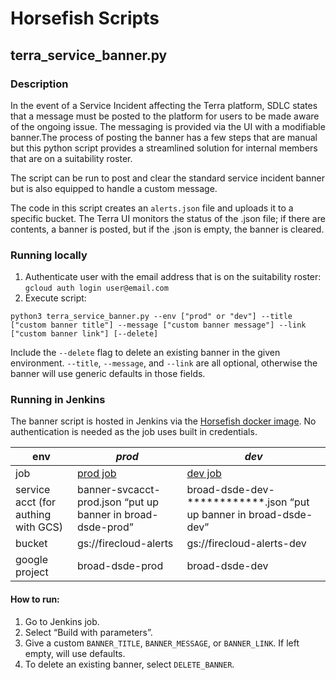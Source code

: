 # Horsefish Scripts 

## terra_service_banner.py
### Description
In the event of a Service Incident affecting the Terra platform, SDLC states that a message must be posted to the platform for users to be made aware of the ongoing issue. The messaging is provided via the UI with a modifiable banner.The process of posting the banner has a few steps that are manual but this python script provides a streamlined solution for internal members that are on a suitability roster.

The script can be run to post and clear the standard service incident banner but is also equipped to handle a custom message.

The code in this script creates an `alerts.json` file and uploads it to a specific bucket. The Terra UI monitors the status of the .json file; if there are contents, a banner is posted, but if the .json is empty, the banner is cleared. 

### Running locally
1. Authenticate user with the email address that is on the suitability roster: `gcloud auth login user@email.com`
2. Execute script:
```
python3 terra_service_banner.py --env ["prod" or "dev"] --title ["custom banner title"] --message ["custom banner message"] --link ["custom banner link"] [--delete]
```

Include the `--delete` flag to delete an existing banner in the given environment. `--title`, `--message`, and `--link` are all optional, otherwise the banner will use generic defaults in those fields.

### Running in Jenkins
The banner script is hosted in Jenkins via the [Horsefish docker image](https://hub.docker.com/r/broadinstitute/horsefish).  No authentication is needed as the job uses built in credentials. 

| env | *prod* | *dev* |
| ----------- | ----------- | ----------- |
| job      | [prod job](https://fcprod-jenkins.dsp-techops.broadinstitute.org/job/terra-service-banner) | [dev job](https://fc-jenkins.dsp-techops.broadinstitute.org/job/terra-service-banner/)
| service acct (for authing with GCS)   | banner-svcacct-prod.json “put up banner in broad-dsde-prod” | broad-dsde-dev-************.json “put up banner in broad-dsde-dev” |
| bucket | gs://firecloud-alerts | gs://firecloud-alerts-dev |
| google project| broad-dsde-prod | broad-dsde-dev |

#### How to run:
1. Go to Jenkins job.
2. Select “Build with parameters”.
3. Give a custom `BANNER_TITLE`, `BANNER_MESSAGE`, or `BANNER_LINK`.  If left empty, will use defaults.
4. To delete an existing banner, select `DELETE_BANNER`.
